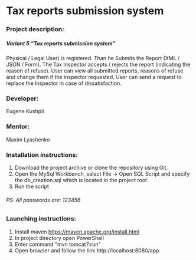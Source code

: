 # Tax reports submission system
### Project description:

##### Variant 5 “Tax reports submission system”

Physical / Legal User) is registered. Than he Submits the Report (XML / JSON / Form). The Tax Inspector accepts / rejects the report (indicating the reason of refuse). User can view all submitted reports, reasons of refuse and change them if the inspector requested. User can send a request to replace the Inspector in case of dissatisfaction.

### Developer:

Eugene Kushpii

### Mentor:

Maxim Lyashenko

### Installation instructions:

1. Download the project archive or clone the repository using Git.
2. Open the MySql Workbench, select File -> Open SQL Script and specify the db_creation.sql which is located in the project root 
3. Run the script

###### PS: All passwords are: 123456

### Launching instructions:

1. Install maven https://maven.apache.org/install.html
2. In project directory open PowerShell
3. Enter command "mvn tomcat7:run"
4. Open browser and follow the link http://localhost:8080/app

